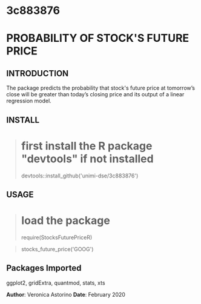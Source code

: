 # 3c883876

# PROBABILITY OF STOCK'S FUTURE PRICE

## INTRODUCTION
The package predicts the probability that stock's future price at tomorrow’s close will be greater than today’s closing price and its output of a linear regression model.

## INSTALL

># first install the R package "devtools" if not installed
>devtools::install_github('unimi-dse/3c883876')


## USAGE

># load the package
>require(StocksFuturePriceR)

>stocks_future_price('GOOG')

## Packages Imported

ggplot2, gridExtra, quantmod, stats, xts



**Author**: Veronica Astorino
**Date**: February 2020

